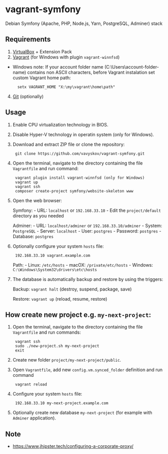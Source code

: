 # vagrant-symfony

Debian Symfony (Apache, PHP, Node.js, Yarn, PostgreSQL, Adminer) stack

## Requirements
1. [VirtualBox](https://www.virtualbox.org/) + Extension Pack
2. [Vagrant](https://www.vagrantup.com/) (for Windows with plugin `vagrant-winnfsd`)
  - Windows note: If your account folder name (C:\Users\account-folder-name\) contains non ASCII characters, before Vagrant instalation set custom Vagrant home path:
        
          setx VAGRANT_HOME "X:\my\vagrant\home\path"
        
4. [Git](https://git-scm.com/) (optionally)

## Usage

1. Enable CPU virtualization technology in BIOS.
2. Disable Hyper-V technology in operatin system (only for Windows).
3. Download and extract ZIP file or clone the repository:

		git clone https://github.com/vavyskov/vagrant-symfony.git

4. Open the terminal, navigate to the directory containing the file `Vagrantfile` and run command:

		vagrant plugin install vagrant-winnfsd (only for Windows)
        vagrant up
        vagrant ssh
        composer create-project symfony/website-skeleton www

5. Open the web browser:

	Symfony:
		- URL: `localhost` or `192.168.33.10`
		- Edit the `project/default` directory as you needed

	Adminer:
		- URL: `localhost/adminer` or `192.168.33.10/adminer`
		- System: `PostgreSQL`
        - Server: `localhost`
		- User: `postgres`
		- Password: `postgres`
		- Database: `postgres`

6. Optionally configure your system `hosts` file:

		192.168.33.10 vagrant.example.com

	Path:
		- Linux: `/etc/hosts`
		- macOX: `/private/etc/hosts`
		- Windows: `C:\Windows\System32\drivers\etc\hosts`

7. The database is automatically backup and restore by using the triggers:

    Backup: `vagrant halt` (destroy, suspend, package, save)
  
    Restore: `vagrant up` (reload, resume, restore)

## How create new project e.g. `my-next-project`:

1. Open the terminal, navigate to the directory containing the file `Vagrantfile` and run commands:
	
		vagrant ssh
		sudo ./new-project.sh my-next-project
		exit
	
2. Create new folder `project/my-next-project/public`.
3. Open `Vagrantfile`, add new `config.vm.synced_folder` definition and run command
	
		vagrant reload
	
4. Configure your system `hosts` file:

		192.168.33.10 my-next-project.example.com

5. Optionally create new database `my-next-project` (for example with `Adminer` application).

## Note
- https://www.jhipster.tech/configuring-a-corporate-proxy/